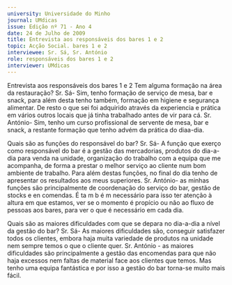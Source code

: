 ```yaml
---
university: Universidade do Minho
journal: UMdicas
issue: Edição nº 71 - Ano 4
date: 24 de Julho de 2009
title: Entrevista aos responsáveis dos bares 1 e 2
topic: Acção Social. bares 1 e 2
interviewee: Sr. Sá, Sr. António
role: responsáveis dos bares 1 e 2
interviewer: UMdicas
---
```




Entrevista aos responsáveis dos bares 1 e 2
Tem alguma formação na área da
restauração?
Sr. Sá- Sim, tenho formação de
serviço de mesa, bar e snack, para
além desta tenho também,
formação em higiene e segurança
alimentar. De resto o que sei foi
adquirido através da experiencia e
prática em vários outros locais que
já tinha trabalhado antes de vir
para cá.
Sr. António- Sim, tenho um curso
profissional de servente de mesa,
bar e snack, a restante formação
que tenho advém da prática do diaa-dia.


Quais são as funções do
responsável do bar?
Sr. Sá- A função que exerço como
responsável do bar é a gestão das
mercadorias, produtos do dia-a-dia
para venda na unidade,
organização do trabalho com a
equipa que me acompanha, de
forma a prestar o melhor serviço ao
cliente num bom ambiente de
trabalho. Para além destas
funções, no final do dia tenho de
apresentar os resultados aos meus
superiores.
Sr. António- as minhas funções são
principalmente de coordenação do
serviço do bar, gestão de stocks e
en comendas. É ta m b é m
necessário para isso ter atenção à
altura em que estamos, ver se o
momento é propício ou não ao fluxo
de pessoas aos bares, para ver o
que é necessário em cada dia.


Quais são as maiores
dificuldades com que se depara
no dia-a-dia a nível da gestão do
bar?
Sr. Sá- As maiores dificuldades são,
conseguir satisfazer todos os
clientes, embora haja muita
variedade de produtos na unidade
nem sempre temos o que o cliente
quer.
Sr. António - as maiores
dificuldades são principalmente a
gestão das encomendas para que
não haja excessos nem faltas de
material face aos clientes que
temos. Mas tenho uma equipa
fantástica e por isso a gestão do
bar torna-se muito mais fácil.